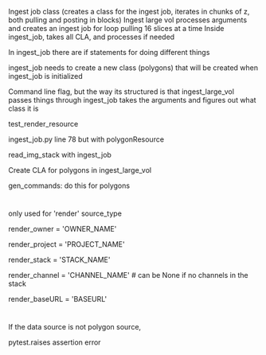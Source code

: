 Ingest job class (creates a class for the ingest job, iterates in chunks of z, both pulling and posting in blocks)
Ingest large vol processes arguments and creates an ingest job
for loop pulling 16 slices at a time
Inside ingest_job, takes all CLA, and processes if needed

In ingest_job there are if statements for doing different things

ingest_job needs to create a new class (polygons) that will be created when ingest_job is initialized

Command line flag, but the way its structured is that ingest_large_vol passes things through
ingest_job takes the arguments and figures out what class it is

test_render_resource

ingest_job.py line 78 but with polygonResource

read_img_stack with ingest_job

Create CLA for polygons in ingest_large_vol

gen_commands: do this for polygons
#
only used for 'render' source_type

render_owner = 'OWNER_NAME'

render_project = 'PROJECT_NAME'

render_stack = 'STACK_NAME'

render_channel = 'CHANNEL_NAME'  # can be None if no channels in the stack

render_baseURL = 'BASEURL'
#


If the data source is not polygon source,


pytest.raises assertion error
